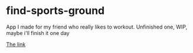 # find-sports-ground

App I made for my friend who really likes to workout.
Unfinished one, WIP, maybe i'll finish it one day

[The link](https://find-sports-ground.web.app/)
